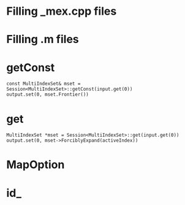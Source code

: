 # Filling _mex.cpp files

# Filling .m files

# getConst
```
const MultiIndexSet& mset = Session<MultiIndexSet>::getConst(input.get(0))
output.set(0, mset.Frontier())
```


# get
```
MultiIndexSet *mset = Session<MultiIndexSet>::get(input.get(0))
output.set(0, mset->ForciblyExpand(activeIndex))
```

# MapOption


# id_

